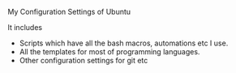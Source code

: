 My Configuration Settings of Ubuntu

It includes
- Scripts which have all the bash macros, automations etc I use.
- All the templates for most of programming languages.
- Other configuration settings for git etc
